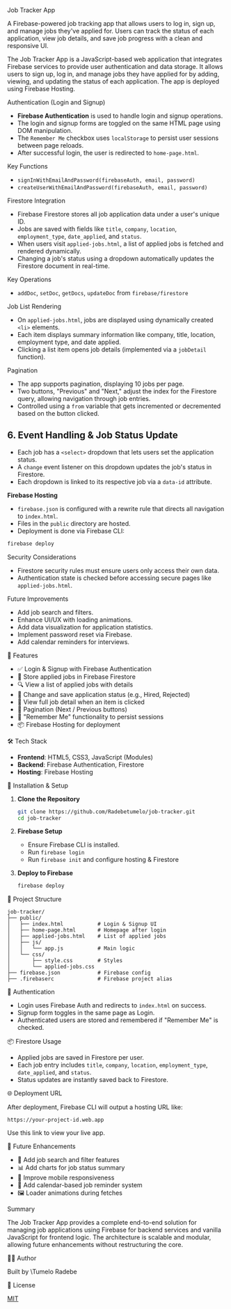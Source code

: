 Job Tracker App

A Firebase-powered job tracking app that allows users to log in, sign up, and manage jobs they've applied for. Users can track the status of each application, view job details, and save job progress with a clean and responsive UI.

The Job Tracker App is a JavaScript-based web application that integrates Firebase services to provide user authentication and data storage. It allows users to sign up, log in, and manage jobs they have applied for by adding, viewing, and updating the status of each application. The app is deployed using Firebase Hosting.


Authentication (Login and Signup)

* **Firebase Authentication** is used to handle login and signup operations.
* The login and signup forms are toggled on the same HTML page using DOM manipulation.
* The `Remember Me` checkbox uses `localStorage` to persist user sessions between page reloads.
* After successful login, the user is redirected to `home-page.html`.

Key Functions

* `signInWithEmailAndPassword(firebaseAuth, email, password)`
* `createUserWithEmailAndPassword(firebaseAuth, email, password)`



Firestore Integration

* Firebase Firestore stores all job application data under a user's unique ID.
* Jobs are saved with fields like `title`, `company`, `location`, `employment_type`, `date_applied`, and `status`.
* When users visit `applied-jobs.html`, a list of applied jobs is fetched and rendered dynamically.
* Changing a job's status using a dropdown automatically updates the Firestore document in real-time.

Key Operations

* `addDoc`, `setDoc`, `getDocs`, `updateDoc` from `firebase/firestore`


Job List Rendering

* On `applied-jobs.html`, jobs are displayed using dynamically created `<li>` elements.
* Each item displays summary information like company, title, location, employment type, and date applied.
* Clicking a list item opens job details (implemented via a `jobDetail` function).


Pagination

* The app supports pagination, displaying 10 jobs per page.
* Two buttons, "Previous" and "Next," adjust the index for the Firestore query, allowing navigation through job entries.
* Controlled using a `from` variable that gets incremented or decremented based on the button clicked.

## 6. **Event Handling & Job Status Update**

* Each job has a `<select>` dropdown that lets users set the application status.
* A `change` event listener on this dropdown updates the job's status in Firestore.
* Each dropdown is linked to its respective job via a `data-id` attribute.



 **Firebase Hosting**

* `firebase.json` is configured with a rewrite rule that directs all navigation to `index.html`.
* Files in the `public` directory are hosted.
* Deployment is done via Firebase CLI:

```bash
firebase deploy
```

Security Considerations

* Firestore security rules must ensure users only access their own data.
* Authentication state is checked before accessing secure pages like `applied-jobs.html`.



Future Improvements

* Add job search and filters.
* Enhance UI/UX with loading animations.
* Add data visualization for application statistics.
* Implement password reset via Firebase.
* Add calendar reminders for interviews.

🔧 Features

* ✅ Login & Signup with Firebase Authentication
* 💾 Store applied jobs in Firebase Firestore
* 🔍 View a list of applied jobs with details
* 🔁 Change and save application status (e.g., Hired, Rejected)
* 📄 View full job detail when an item is clicked
* 🔁 Pagination (Next / Previous buttons)
* 🧠 "Remember Me" functionality to persist sessions
* 📦 Firebase Hosting for deployment



🛠️ Tech Stack

* **Frontend**: HTML5, CSS3, JavaScript (Modules)
* **Backend**: Firebase Authentication, Firestore
* **Hosting**: Firebase Hosting




🚀 Installation & Setup

1. **Clone the Repository**

   ```bash
   git clone https://github.com/Radebetumelo/job-tracker.git
   cd job-tracker
   ```

2. **Firebase Setup**

   * Ensure Firebase CLI is installed.
   * Run `firebase login`
   * Run `firebase init` and configure hosting & Firestore

3. **Deploy to Firebase**

   ```bash
   firebase deploy
   ```



📁 Project Structure

```
job-tracker/
├── public/
│   ├── index.html           # Login & Signup UI
│   ├── home-page.html       # Homepage after login
│   ├── applied-jobs.html    # List of applied jobs
│   ├── js/
│   │   └── app.js           # Main logic
│   └── css/
│       ├── style.css        # Styles
│       └── applied-jobs.css
├── firebase.json            # Firebase config
├── .firebaserc              # Firebase project alias
```



🔐 Authentication

* Login uses Firebase Auth and redirects to `index.html` on success.
* Signup form toggles in the same page as Login.
* Authenticated users are stored and remembered if "Remember Me" is checked.



📦 Firestore Usage

* Applied jobs are saved in Firestore per user.
* Each job entry includes `title`, `company`, `location`, `employment_type`, `date_applied`, and `status`.
* Status updates are instantly saved back to Firestore.



🌐 Deployment URL

After deployment, Firebase CLI will output a hosting URL like:

```
https://your-project-id.web.app
```

Use this link to view your live app.



🧠 Future Enhancements

* 🔎 Add job search and filter features
* 📊 Add charts for job status summary
* 📱 Improve mobile responsiveness
* 📅 Add calendar-based job reminder system
* 🖼️ Loader animations during fetches

Summary

The Job Tracker App provides a complete end-to-end solution for managing job applications using Firebase for backend services and vanilla JavaScript for frontend logic. The architecture is scalable and modular, allowing future enhancements without restructuring the core.

🧑‍💻 Author

Built by \Tumelo Radebe



📄 License

[MIT](LICENSE)
